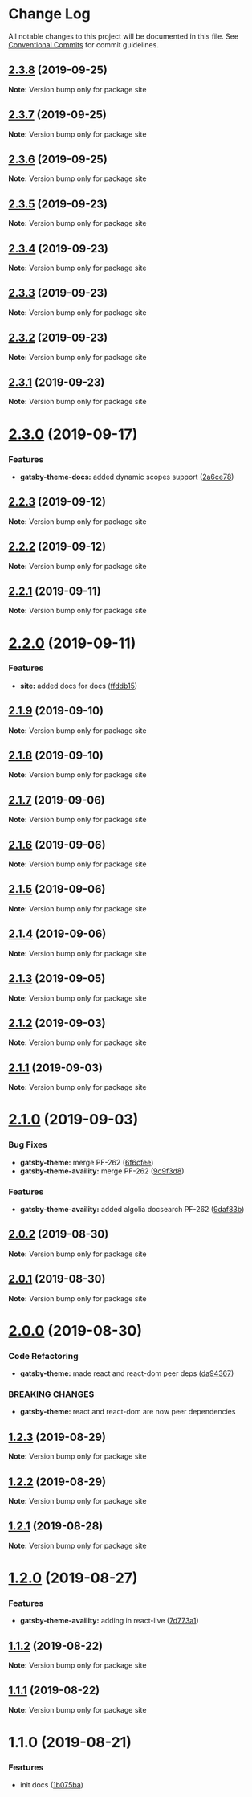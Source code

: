 # Change Log

All notable changes to this project will be documented in this file.
See [Conventional Commits](https://conventionalcommits.org) for commit guidelines.

## [2.3.8](https://github.com/Availity/gatsby-theme-availity/compare/site@2.3.7...site@2.3.8) (2019-09-25)

**Note:** Version bump only for package site





## [2.3.7](https://github.com/Availity/gatsby-theme-availity/compare/site@2.3.6...site@2.3.7) (2019-09-25)

**Note:** Version bump only for package site





## [2.3.6](https://github.com/Availity/gatsby-theme-availity/compare/site@2.3.5...site@2.3.6) (2019-09-25)

**Note:** Version bump only for package site





## [2.3.5](https://github.com/Availity/gatsby-theme-availity/compare/site@2.3.4...site@2.3.5) (2019-09-23)

**Note:** Version bump only for package site





## [2.3.4](https://github.com/Availity/gatsby-theme-availity/compare/site@2.3.3...site@2.3.4) (2019-09-23)

**Note:** Version bump only for package site





## [2.3.3](https://github.com/Availity/gatsby-theme-availity/compare/site@2.3.2...site@2.3.3) (2019-09-23)

**Note:** Version bump only for package site





## [2.3.2](https://github.com/Availity/gatsby-theme-availity/compare/site@2.3.1...site@2.3.2) (2019-09-23)

**Note:** Version bump only for package site





## [2.3.1](https://github.com/Availity/gatsby-theme-availity/compare/site@2.3.0...site@2.3.1) (2019-09-23)

**Note:** Version bump only for package site





# [2.3.0](https://github.com/Availity/gatsby-theme-availity/compare/site@2.2.3...site@2.3.0) (2019-09-17)


### Features

* **gatsby-theme-docs:** added dynamic scopes support ([2a6ce78](https://github.com/Availity/gatsby-theme-availity/commit/2a6ce78))





## [2.2.3](https://github.com/Availity/gatsby-theme-availity/compare/site@2.2.2...site@2.2.3) (2019-09-12)

**Note:** Version bump only for package site





## [2.2.2](https://github.com/Availity/gatsby-theme-availity/compare/site@2.2.1...site@2.2.2) (2019-09-12)

**Note:** Version bump only for package site





## [2.2.1](https://github.com/Availity/gatsby-theme-availity/compare/site@2.2.0...site@2.2.1) (2019-09-11)

**Note:** Version bump only for package site





# [2.2.0](https://github.com/Availity/gatsby-theme-availity/compare/site@2.1.9...site@2.2.0) (2019-09-11)


### Features

* **site:** added docs for docs ([ffddb15](https://github.com/Availity/gatsby-theme-availity/commit/ffddb15))





## [2.1.9](https://github.com/Availity/gatsby-theme-availity/compare/site@2.1.8...site@2.1.9) (2019-09-10)

**Note:** Version bump only for package site





## [2.1.8](https://github.com/Availity/gatsby-theme-availity/compare/site@2.1.7...site@2.1.8) (2019-09-10)

**Note:** Version bump only for package site





## [2.1.7](https://github.com/Availity/gatsby-theme-availity/compare/site@2.1.6...site@2.1.7) (2019-09-06)

**Note:** Version bump only for package site





## [2.1.6](https://github.com/Availity/gatsby-theme-availity/compare/site@2.1.5...site@2.1.6) (2019-09-06)

**Note:** Version bump only for package site





## [2.1.5](https://github.com/Availity/gatsby-theme-availity/compare/site@2.1.4...site@2.1.5) (2019-09-06)

**Note:** Version bump only for package site





## [2.1.4](https://github.com/Availity/gatsby-theme-availity/compare/site@2.1.3...site@2.1.4) (2019-09-06)

**Note:** Version bump only for package site





## [2.1.3](https://github.com/Availity/gatsby-theme-availity/compare/site@2.1.2...site@2.1.3) (2019-09-05)

**Note:** Version bump only for package site





## [2.1.2](https://github.com/Availity/gatsby-theme-availity/compare/site@2.1.1...site@2.1.2) (2019-09-03)

**Note:** Version bump only for package site





## [2.1.1](https://github.com/Availity/gatsby-theme-availity/compare/site@2.1.0...site@2.1.1) (2019-09-03)

**Note:** Version bump only for package site





# [2.1.0](https://github.com/Availity/gatsby-theme-availity/compare/site@2.0.2...site@2.1.0) (2019-09-03)


### Bug Fixes

* **gatsby-theme:** merge PF-262 ([6f6cfee](https://github.com/Availity/gatsby-theme-availity/commit/6f6cfee))
* **gatsby-theme-availity:** merge PF-262 ([9c9f3d8](https://github.com/Availity/gatsby-theme-availity/commit/9c9f3d8))


### Features

* **gatsby-theme-availity:** added algolia docsearch PF-262 ([9daf83b](https://github.com/Availity/gatsby-theme-availity/commit/9daf83b))





## [2.0.2](https://github.com/Availity/gatsby-theme-availity/compare/site@2.0.1...site@2.0.2) (2019-08-30)

**Note:** Version bump only for package site

## [2.0.1](https://github.com/Availity/gatsby-theme-availity/compare/site@2.0.0...site@2.0.1) (2019-08-30)

**Note:** Version bump only for package site

# [2.0.0](https://github.com/Availity/gatsby-theme-availity/compare/site@1.2.3...site@2.0.0) (2019-08-30)

### Code Refactoring

- **gatsby-theme:** made react and react-dom peer deps ([da94367](https://github.com/Availity/gatsby-theme-availity/commit/da94367))

### BREAKING CHANGES

- **gatsby-theme:** react and react-dom are now peer dependencies

## [1.2.3](https://github.com/Availity/gatsby-theme-availity/compare/site@1.2.2...site@1.2.3) (2019-08-29)

**Note:** Version bump only for package site

## [1.2.2](https://github.com/Availity/gatsby-theme-availity/compare/site@1.2.1...site@1.2.2) (2019-08-29)

**Note:** Version bump only for package site

## [1.2.1](https://github.com/Availity/gatsby-theme-availity/compare/site@1.2.0...site@1.2.1) (2019-08-28)

**Note:** Version bump only for package site

# [1.2.0](https://github.com/Availity/gatsby-theme-availity/compare/site@1.1.2...site@1.2.0) (2019-08-27)

### Features

- **gatsby-theme-availity:** adding in react-live ([7d773a1](https://github.com/Availity/gatsby-theme-availity/commit/7d773a1))

## [1.1.2](https://github.com/Availity/gatsby-theme-availity/compare/site@1.1.1...site@1.1.2) (2019-08-22)

**Note:** Version bump only for package site

## [1.1.1](https://github.com/Availity/gatsby-theme-availity/compare/site@1.1.0...site@1.1.1) (2019-08-22)

**Note:** Version bump only for package site

# 1.1.0 (2019-08-21)

### Features

- init docs ([1b075ba](https://github.com/Availity/gatsby-theme-availity/commit/1b075ba))
